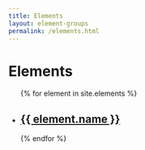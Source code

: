 ```yaml
---
title: Elements
layout: element-groups
permalink: /elements.html
---
```


<h1>Elements</h1>

<ul>
  {% for element in site.elements %}
    <li>
      <h2><a href="{{ element.url }}">{{ element.name }}</a></h2>
    </li>
  {% endfor %}
</ul>
